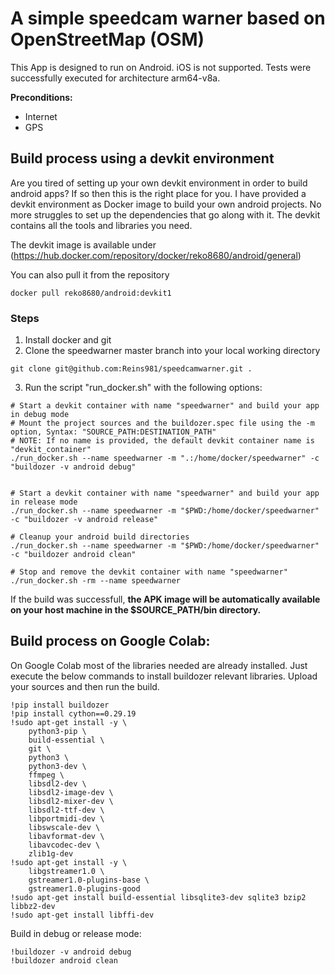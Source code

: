 # A simple speedcam warner based on OpenStreetMap (OSM)

This App is designed to run on Android. iOS is not supported.
Tests were successfully executed for architecture arm64-v8a.

**Preconditions:**
- Internet
- GPS

## Build process using a devkit environment

Are you tired of setting up your own devkit environment in order to build
android apps?
If so then this is the right place for you.
I have provided a devkit environment as Docker image to build your own android projects. 
No more struggles to set up the dependencies that go along with it. The devkit contains all the tools and libraries you need.

The devkit image is available under (https://hub.docker.com/repository/docker/reko8680/android/general)

You can also pull it from the repository

```
docker pull reko8680/android:devkit1
```

### Steps

1) Install docker and git
2) Clone the speedwarner master branch into your local working directory
```
git clone git@github.com:Reins981/speedcamwarner.git .
```
3) Run the script "run_docker.sh" with the following options:

```
# Start a devkit container with name "speedwarner" and build your app in debug mode
# Mount the project sources and the buildozer.spec file using the -m option, Syntax: "SOURCE_PATH:DESTINATION_PATH"
# NOTE: If no name is provided, the default devkit container name is "devkit_container"
./run_docker.sh --name speedwarner -m ".:/home/docker/speedwarner" -c "buildozer -v android debug"


# Start a devkit container with name "speedwarner" and build your app in release mode
./run_docker.sh --name speedwarner -m "$PWD:/home/docker/speedwarner" -c "buildozer -v android release"

# Cleanup your android build directories
./run_docker.sh --name speedwarner -m "$PWD:/home/docker/speedwarner" -c "buildozer android clean"

# Stop and remove the devkit container with name "speedwarner"
./run_docker.sh -rm --name speedwarner
```

If the build was successfull, **the APK image will be
automatically available on your host machine in the $SOURCE_PATH/bin directory.**


## Build process on Google Colab:

On Google Colab most of the libraries needed are already installed.
Just execute the below commands to install buildozer relevant libraries.
Upload your sources and then run the build.

```
!pip install buildozer
!pip install cython==0.29.19
!sudo apt-get install -y \
    python3-pip \
    build-essential \
    git \
    python3 \
    python3-dev \
    ffmpeg \
    libsdl2-dev \
    libsdl2-image-dev \
    libsdl2-mixer-dev \
    libsdl2-ttf-dev \
    libportmidi-dev \
    libswscale-dev \
    libavformat-dev \
    libavcodec-dev \
    zlib1g-dev
!sudo apt-get install -y \
    libgstreamer1.0 \
    gstreamer1.0-plugins-base \
    gstreamer1.0-plugins-good
!sudo apt-get install build-essential libsqlite3-dev sqlite3 bzip2 libbz2-dev
!sudo apt-get install libffi-dev
```

Build in debug or release mode:
```
!buildozer -v android debug
!buildozer android clean
```






